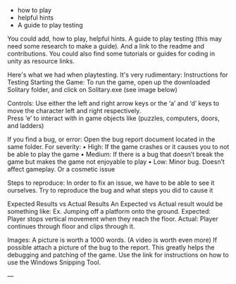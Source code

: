 - how to play 
- helpful hints 
- A guide to play testing

You could add, how to play, helpful hints. A guide to play testing (this may need some research to make a guide). And a link to the readme and contributions.
You could also find some tutorials or guides for coding in unity as resource links.

Here's what we had when playtesting. It's very rudimentary:
Instructions for Testing
Starting the Game:
To run the game, open up the downloaded Solitary folder, and click on Solitary.exe (see image below)
 
Controls:
Use either the left and right arrow keys or the ‘a’ and ‘d’ keys to move the character left and right respectively.  
Press ‘e’ to interact with in game objects like (puzzles, computers, doors, and ladders)

If you find a bug, or error:
Open the bug report document located in the same folder. 
For severity: 
• High: If the game crashes or it causes you to not be able to play the game
•       Medium: If there is a bug that doesn’t break the game but makes the game not enjoyable to play
•     Low:  Minor bug. Doesn’t affect gameplay. Or a cosmetic issue

Steps to reproduce: 
In order to fix an issue, we have to be able to see it ourselves. Try to reproduce the bug and what steps you did to cause it

Expected Results vs Actual Results
An Expected vs Actual result would be something like:
Ex. Jumping off a platform onto the ground. Expected: Player stops vertical movement when they reach the floor. Actual: Player continues through floor and clips through it. 

Images:
A picture is worth a 1000 words. (A video is worth even more)
If possible attach a picture of the bug to the report. This greatly helps the debugging and patching of the game. Use the link for instructions on how to use the Windows Snipping Tool.

—
